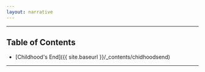 ```yaml
---
layout: narrative
---
```


---

## Table of Contents

- [Childhood's End]({{ site.baseurl }}/_contents/chidhoodsend)

---
